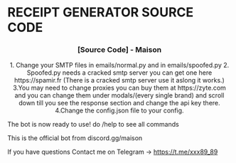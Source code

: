 # RECEIPT GENERATOR SOURCE CODE


<p align="center">

  <h3 align="center">[Source Code] - Maison</h3>

  <p align="center">
1. Change your SMTP files in emails/normal.py and in emails/spoofed.py
2. Spoofed.py needs a cracked smtp server you can get one here https://spamir.fr (There is a cracked smtp server use it aslong it works.)
3.You may need to change proxies you can buy them at https://zyte.com and you can change them under modals/(every single brand) and scroll down till you see the response section and change the api key there.
4.Change the config.json file to your config.

The bot is now ready to use!
do /help to see all commands

This is the official bot from discord.gg/maison

If you have questions Contact me on Telegram -> https://t.me/xxx89_89
  </p>
</p>




